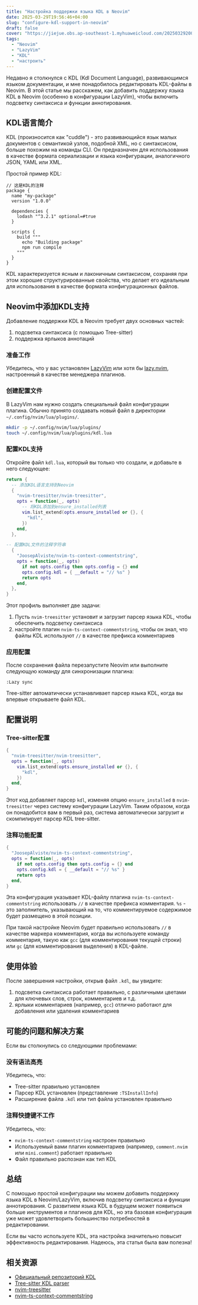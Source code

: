 ```yaml
---
title: "Настройка поддержки языка KDL в Neovim"
date: 2025-03-29T19:56:46+04:00
slug: "configure-kdl-support-in-neovim"
draft: false
cover: "https://jiejue.obs.ap-southeast-1.myhuaweicloud.com/20250329200248895.webp"
tags:
  - "Neovim"
  - "LazyVim"
  - "KDL"
  - "настроить"
---
```


Недавно я столкнулся с KDL (Kdl Document Language), развивающимся языком документации, и мне понадобилось редактировать KDL-файлы в Neovim. В этой статье мы расскажем, как добавить поддержку языка KDL в Neovim (особенно в конфигурации LazyVim), чтобы включить подсветку синтаксиса и функции аннотирования.

<!--more-->

## KDL语言简介

KDL (произносится как "cuddle") - это развивающийся язык малых документов с семантикой узлов, подобной XML, но с синтаксисом, больше похожим на команды CLI. Он предназначен для использования в качестве формата сериализации и языка конфигурации, аналогичного JSON, YAML или XML.

Простой пример KDL:

```kdl
// 这是KDL的注释
package {
  name "my-package"
  version "1.0.0"
  
  dependencies {
    lodash "^3.2.1" optional=#true
  }
  
  scripts {
    build """
      echo "Building package"
      npm run compile
    """
  }
}
```

KDL характеризуется ясным и лаконичным синтаксисом, сохраняя при этом хорошие структурированные свойства, что делает его идеальным для использования в качестве формата конфигурационных файлов.

## Neovim中添加KDL支持

Добавление поддержки KDL в Neovim требует двух основных частей:

1. подсветка синтаксиса (с помощью Tree-sitter)
2. поддержка ярлыков аннотаций

### 准备工作

Убедитесь, что у вас установлен [LazyVim](https://www.lazyvim.org/) или хотя бы [lazy.nvim](https://github.com/folke/lazy.nvim), настроенный в качестве менеджера плагинов.

### 创建配置文件

В LazyVim нам нужно создать специальный файл конфигурации плагина. Обычно принято создавать новый файл в директории `~/.config/nvim/lua/plugins/`.

```bash
mkdir -p ~/.config/nvim/lua/plugins/
touch ~/.config/nvim/lua/plugins/kdl.lua
```

### 配置KDL支持

Откройте файл `kdl.lua`, который вы только что создали, и добавьте в него следующее:

```lua
return {
  -- 添加KDL语言支持到Neovim
  {
    "nvim-treesitter/nvim-treesitter",
    opts = function(_, opts)
      -- 将KDL添加到ensure_installed列表
      vim.list_extend(opts.ensure_installed or {}, {
        "kdl",
      })
    end,
  },

-- 配置KDL文件的注释字符串
  {
    "JoosepAlviste/nvim-ts-context-commentstring",
    opts = function(_, opts)
      if not opts.config then opts.config = {} end
      opts.config.kdl = { __default = "// %s" }
      return opts
    end,
  },
}
```

Этот профиль выполняет две задачи:

1. Пусть `nvim-treesitter` установит и загрузит парсер языка KDL, чтобы обеспечить подсветку синтаксиса
2. настройте плагин `nvim-ts-context-commentstring`, чтобы он знал, что файлы KDL используют `//` в качестве префикса комментариев

### 应用配置

После сохранения файла перезапустите Neovim или выполните следующую команду для синхронизации плагина:

```
:Lazy sync
```

Tree-sitter автоматически устанавливает парсер языка KDL, когда вы впервые открываете файл KDL.

## 配置说明

### Tree-sitter配置

```lua
{
  "nvim-treesitter/nvim-treesitter",
  opts = function(_, opts)
    vim.list_extend(opts.ensure_installed or {}, {
      "kdl",
    })
  end,
}
```

Этот код добавляет парсер `kdl`, изменяя опцию `ensure_installed` в `nvim-treesitter` через систему конфигурации LazyVim. Таким образом, когда он понадобится вам в первый раз, система автоматически загрузит и скомпилирует парсер KDL tree-sitter.

### 注释功能配置

```lua
{
  "JoosepAlviste/nvim-ts-context-commentstring",
  opts = function(_, opts)
    if not opts.config then opts.config = {} end
    opts.config.kdl = { __default = "// %s" }
    return opts
  end,
}
```

Эта конфигурация указывает KDL-файлу плагина `nvim-ts-context-commentstring` использовать `//` в качестве префикса комментария. `%s` - это заполнитель, указывающий на то, что комментируемое содержимое будет размещено в этой позиции.

При такой настройке Neovim будет правильно использовать `//` в качестве маркера комментария, когда вы используете команду комментария, такую как `gcc` (для комментирования текущей строки) или `gc` (для комментирования выделения) в KDL-файле.

## 使用体验

После завершения настройки, открыв файл `.kdl`, вы увидите:

1. подсветка синтаксиса работает правильно, с различными цветами для ключевых слов, строк, комментариев и т.д.
2. ярлыки комментариев (например, `gcc`) отлично работают для добавления или удаления комментариев

## 可能的问题和解决方案

Если вы столкнулись со следующими проблемами:

### 没有语法高亮

Убедитесь, что:
- Tree-sitter правильно установлен
- Парсер KDL установлен (представление `:TSInstallInfo`)
- Расширение файла `.kdl` или тип файла установлен правильно

### 注释快捷键不工作

Убедитесь, что:
- `nvim-ts-context-commentstring` настроен правильно
- Используемый вами плагин комментариев (например, `comment.nvim` или `mini.comment`) работает правильно
- Файл правильно распознан как тип KDL

## 总结

С помощью простой конфигурации мы можем добавить поддержку языка KDL в Neovim/LazyVim, включив подсветку синтаксиса и функции аннотирования. С развитием языка KDL в будущем может появиться больше инструментов и плагинов для KDL, но эта базовая конфигурация уже может удовлетворить большинство потребностей в редактировании.

Если вы часто используете KDL, эта настройка значительно повысит эффективность редактирования. Надеюсь, эта статья была вам полезна!

## 相关资源

- [Официальный репозиторий KDL](https://github.com/kdl-org/kdl)
- [Tree-sitter KDL parser](https://github.com/tree-sitter-grammars/tree-sitter-kdl)
- [nvim-treesitter](https://github.com/nvim-treesitter/nvim-treesitter)
- [nvim-ts-context-commentstring](https://github.com/JoosepAlviste/nvim-ts-context-commentstring)